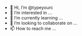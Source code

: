 - 👋 Hi, I’m @typeyourc
- 👀 I’m interested in ...
- 🌱 I’m currently learning ...
- 💞️ I’m looking to collaborate on ...
- 📫 How to reach me ...

<!---
typeyourc/typeyourc is a ✨ special ✨ repository because its `README.md` (this file) appears on your GitHub profile.
You can click the Preview link to take a look at your changes.
--->
